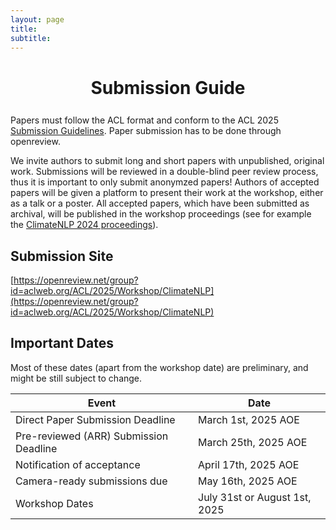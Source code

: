 ```yaml
---
layout: page
title: 
subtitle: 
---
```




<h1 style="text-align:center; margin-bottom:20pt; !important"> Submission Guide </h1>

Papers must follow the ACL format and conform to the ACL 2025 <a href="https://acl-org.github.io/ACLPUB/formatting.html"> Submission Guidelines</a>. Paper submission has to be done through openreview.

We invite authors to submit long and short papers with unpublished, original work. Submissions will be reviewed in a double-blind peer review process, thus it is important to only submit anonymzed papers! Authors of accepted papers will be given a platform to present their work at the workshop, either as a talk or a poster. All accepted papers, which have been submitted as archival, will be published in the workshop proceedings (see for example the [ClimateNLP 2024 proceedings](https://aclanthology.org/volumes/2024.climatenlp-1/)).


<h2>Submission Site</h2>

[https://openreview.net/group?id=aclweb.org/ACL/2025/Workshop/ClimateNLP](https://openreview.net/group?id=aclweb.org/ACL/2025/Workshop/ClimateNLP)

<h2 id="dates">Important Dates</h2>

Most of these dates (apart from the workshop date) are preliminary, and might be still subject to change.

 <table class="table table-striped">
  <thead>
    <tr>
      <th scope="col">Event</th>
      <th scope="col">Date</th>
    </tr>
  </thead>
  <tbody>
     <tr>
      <td>Direct Paper Submission Deadline</td>
      <td>March 1st, 2025 AOE</td>
    </tr>
     <tr>
      <td>Pre-reviewed (ARR) Submission Deadline</td>
      <td>March 25th, 2025 AOE</td>
    </tr>
    <tr>
      <td>Notification of acceptance</td>
      <td>April 17th, 2025 AOE</td>
    </tr>
    <tr>
      <td>Camera-ready submissions due</td>
      <td>May 16th, 2025 AOE</td>
    </tr>
    <tr>
      <td>Workshop Dates</td>
      <td>July 31st or August 1st, 2025</td>
    </tr>
  </tbody>
</table>

